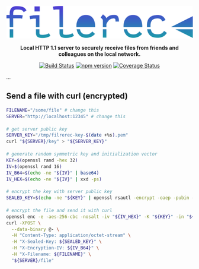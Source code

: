 <p align="center">
  <img src="/logo/filerec.svg" alt="Filerec logo"/>
</p>

<p align="center"><strong>Local HTTP 1.1 server to securely receive files from friends and colleagues on the local network.</strong></p>

<p align="center">
  <a href="https://dev.azure.com/loige/loige/_build/latest"><img alt="Build Status" src="https://dev.azure.com/loige/loige/_apis/build/status/lmammino.filerec"/></a>
  <a href=""></a>
  <a href="https://badge.fury.io/js/filrerec"><img src="https://badge.fury.io/js/filrerec.svg" alt="npm version"></a>
  <a href="https://coveralls.io/github/lmammino/filrerec"><img src="https://coveralls.io/repos/github/lmammino/filrerec/badge.svg" alt="Coverage Status"></a>
</p>

...


## Send a file with curl (encrypted)

```bash
FILENAME="/some/file" # change this
SERVER="http://localhost:12345" # change this

# get server public key
SERVER_KEY="/tmp/filrerec-key-$(date +%s).pem"
curl "${SERVER}/key" > "${SERVER_KEY}"

# generate random symmetric key and initialization vector
KEY=$(openssl rand -hex 32)
IV=$(openssl rand 16)
IV_B64=$(echo -ne "${IV}" | base64)
IV_HEX=$(echo -ne "${IV}" | xxd -ps)

# encrypt the key with server public key
SEALED_KEY=$(echo -ne "${KEY}" | openssl rsautl -encrypt -oaep -pubin -inkey ${SERVER_KEY} | base64)

# encrypt the file and send it with curl
openssl enc -e -aes-256-cbc -nosalt -iv "${IV_HEX}" -K "${KEY}" -in "${FILENAME}" | \
curl -XPOST \
  --data-binary @- \
  -H "Content-Type: application/octet-stream" \
  -H "X-Sealed-Key: ${SEALED_KEY}" \
  -H "X-Encryption-IV: ${IV_B64}" \
  -H "X-Filename: ${FILENAME}" \
  "${SERVER}/file"
```
